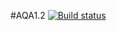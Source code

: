 #AQA1.2 [![Build status](https://ci.appveyor.com/api/projects/status/vd723t5j7tadx796?svg=true)](https://ci.appveyor.com/project/TanyaLukina/aqa1-2)